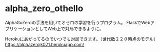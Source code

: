 # alpha_zero_othello
AlphaGoZeroの手法を用いてオセロの学習を行うプログラム。
FlaskでWebアプリケーションとしてWeb上で対局できるように。

Herokuにあがってるのでいつでも対局できます。（世代数２２０時点のモデル）
https://alphazerojk021.herokuapp.com/
